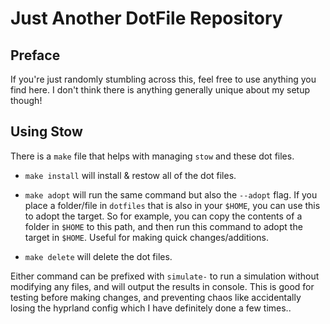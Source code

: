 # Just Another DotFile Repository

## Preface

If you're just randomly stumbling across this, feel free to use anything you find here. I don't think there is anything generally unique about my setup though!

## Using Stow

There is a `make` file that helps with managing `stow` and these dot files. 

* `make install` will install & restow all of the dot files.

* `make adopt` will run the same command but also the `--adopt` flag. If you place a folder/file in `dotfiles` that is also in your `$HOME`, you can use this to adopt the target. So for example, you can copy the contents of a folder in `$HOME` to this path, and then run this command to adopt the target in `$HOME`. Useful for making quick changes/additions.

* `make delete` will delete the dot files.

Either command can be prefixed with `simulate-` to run a simulation without modifying any files, and will output the results in console. This is good for testing before making changes, and preventing chaos like accidentally losing the hyprland config which I have definitely done a few times..